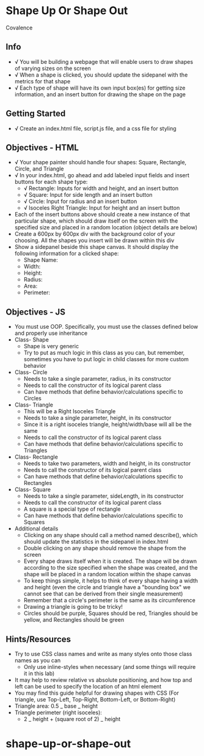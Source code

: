 # Shape Up Or Shape Out

Covalence

## Info

- √ You will be building a webpage that will enable users to draw shapes of varying sizes on the screen
- √ When a shape is clicked, you should update the sidepanel with the metrics for that shape
- √ Each type of shape will have its own input box(es) for getting size information, and an insert button for drawing the shape on the page

## Getting Started

- √ Create an index.html file, script.js file, and a css file for styling

## Objectives - HTML

- √ Your shape painter should handle four shapes: Square, Rectangle, Circle, and Triangle
- √ In your index.html, go ahead and add labeled input fields and insert buttons for each shape type:
  - √ Rectangle: Inputs for width and height, and an insert button
  - √ Square: Input for side length and an insert button
  - √ Circle: Input for radius and an insert button
  - √ Isoceles Right Triangle: Input for height and an insert button
- Each of the insert buttons above should create a new instance of that particular shape, which should draw itself on the screen with the specified size and placed in a random location (object details are below)
- Create a 600px by 600px div with the background color of your choosing. All the shapes you insert will be drawn within this div
- Show a sidepanel beside this shape canvas. It should display the following information for a clicked shape:
  - Shape Name:
  - Width:
  - Height:
  - Radius:
  - Area:
  - Perimeter:

## Objectives - JS

- You must use OOP. Specifically, you must use the classes defined below and properly use inheritance
- Class- Shape
  - Shape is very generic
  - Try to put as much logic in this class as you can, but remember, sometimes you have to put logic in child classes for more custom behavior
- Class- Circle
  - Needs to take a single parameter, radius, in its constructor
  - Needs to call the constructor of its logical parent class
  - Can have methods that define behavior/calculations specific to Circles
- Class- Triangle
  - This will be a Right Isoceles Triangle
  - Needs to take a single parameter, height, in its constructor
  - Since it is a right isoceles triangle, height/width/base will all be the same
  - Needs to call the constructor of its logical parent class
  - Can have methods that define behavior/calculations specific to Triangles
- Class- Rectangle
  - Needs to take two parameters, width and height, in its constructor
  - Needs to call the constructor of its logical parent class
  - Can have methods that define behavior/calculations specific to Rectangles
- Class- Square
  - Needs to take a single parameter, sideLength, in its constructor
  - Needs to call the constructor of its logical parent class
  - A square is a special type of rectangle
  - Can have methods that define behavior/calculations specific to Squares
- Additional details
  - Clicking on any shape should call a method named describe(), which should update the statistics in the sidepanel in index.html
  - Double clicking on any shape should remove the shape from the screen
  - Every shape draws itself when it is created. The shape will be drawn according to the size specified when the shape was created, and the shape will be placed in a random location within the shape canvas
  - To keep things simple, it helps to think of every shape having a width and height (even the circle and triangle have a "bounding box" we cannot see that can be derived from their single measurement)
  - Remember that a circle's perimeter is the same as its circumference
  - Drawing a triangle is going to be tricky!
  - Circles should be purple, Squares should be red, Triangles should be yellow, and Rectangles should be green

## Hints/Resources

- Try to use CSS class names and write as many styles onto those class names as you can
  - Only use inline-styles when necessary (and some things will require it in this lab)
- It may help to review relative vs absolute positioning, and how top and left can be used to specify the location of an html element
- You may find this guide helpful for drawing shapes with CSS (For triangle, use Top-Left, Top-Right, Bottom-Left, or Bottom-Right)
- Triangle area: 0.5 _ base _ height
- Triangle perimeter (right isoceles):
  - 2 _ height + (square root of 2) _ height

# shape-up-or-shape-out
